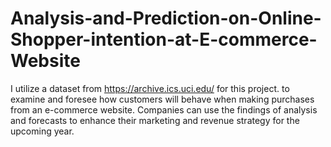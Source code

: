 # Analysis-and-Prediction-on-Online-Shopper-intention-at-E-commerce-Website
I utilize a dataset from https://archive.ics.uci.edu/ for this project. to examine and foresee how customers will behave when making purchases from an e-commerce website. Companies can use the findings of analysis and forecasts to enhance their marketing and revenue strategy for the upcoming year.
